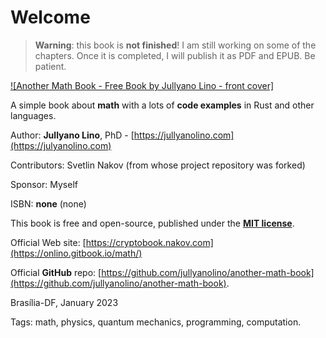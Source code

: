 # Welcome

> **Warning**: this book is **not finished**! I am still working on some of the chapters. Once it is completed, I will publish it as PDF and EPUB. Be patient.

[![Another Math Book - Free Book by Jullyano Lino - front cover]](https://onlino.gitbook.io/math/)

A simple book about **math** with a lots of **code examples** in Rust and other languages.

Author: **Jullyano Lino**, PhD - [https://jullyanolino.com](https://julyanolino.com)

Contributors: Svetlin Nakov (from whose project repository was forked)

Sponsor: Myself

ISBN: **none** (none)

This book is free and open-source, published under the [**MIT license**](https://opensource.org/licenses/MIT).

Official Web site: [https://cryptobook.nakov.com](https://onlino.gitbook.io/math/)

Official **GitHub** repo: [https://github.com/jullyanolino/another-math-book](https://github.com/jullyanolino/another-math-book).

Brasília-DF, January 2023

Tags: math, physics, quantum mechanics, programming, computation.
